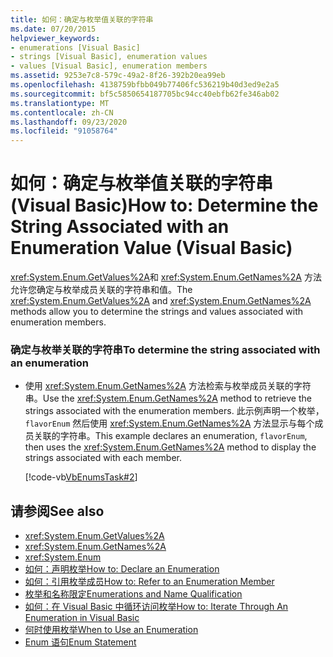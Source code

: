 ```yaml
---
title: 如何：确定与枚举值关联的字符串
ms.date: 07/20/2015
helpviewer_keywords:
- enumerations [Visual Basic]
- strings [Visual Basic], enumeration values
- values [Visual Basic], enumeration members
ms.assetid: 9253e7c8-579c-49a2-8f26-392b20ea99eb
ms.openlocfilehash: 4138759bfbb049b77406fc536219b40d3ed9e2a5
ms.sourcegitcommit: bf5c5850654187705bc94cc40ebfb62fe346ab02
ms.translationtype: MT
ms.contentlocale: zh-CN
ms.lasthandoff: 09/23/2020
ms.locfileid: "91058764"
---
```

# <a name="how-to-determine-the-string-associated-with-an-enumeration-value-visual-basic"></a><span data-ttu-id="87e4c-102">如何：确定与枚举值关联的字符串 (Visual Basic)</span><span class="sxs-lookup"><span data-stu-id="87e4c-102">How to: Determine the String Associated with an Enumeration Value (Visual Basic)</span></span>

<span data-ttu-id="87e4c-103"><xref:System.Enum.GetValues%2A>和 <xref:System.Enum.GetNames%2A> 方法允许您确定与枚举成员关联的字符串和值。</span><span class="sxs-lookup"><span data-stu-id="87e4c-103">The <xref:System.Enum.GetValues%2A> and <xref:System.Enum.GetNames%2A> methods allow you to determine the strings and values associated with enumeration members.</span></span>  
  
### <a name="to-determine-the-string-associated-with-an-enumeration"></a><span data-ttu-id="87e4c-104">确定与枚举关联的字符串</span><span class="sxs-lookup"><span data-stu-id="87e4c-104">To determine the string associated with an enumeration</span></span>  
  
- <span data-ttu-id="87e4c-105">使用 <xref:System.Enum.GetNames%2A> 方法检索与枚举成员关联的字符串。</span><span class="sxs-lookup"><span data-stu-id="87e4c-105">Use the <xref:System.Enum.GetNames%2A> method to retrieve the strings associated with the enumeration members.</span></span> <span data-ttu-id="87e4c-106">此示例声明一个枚举， `flavorEnum` 然后使用 <xref:System.Enum.GetNames%2A> 方法显示与每个成员关联的字符串。</span><span class="sxs-lookup"><span data-stu-id="87e4c-106">This example declares an enumeration, `flavorEnum`, then uses the <xref:System.Enum.GetNames%2A> method to display the strings associated with each member.</span></span>  
  
     [!code-vb[VbEnumsTask#2](~/samples/snippets/visualbasic/VS_Snippets_VBCSharp/VbEnumsTask/VB/Class2.vb#2)]  
  
## <a name="see-also"></a><span data-ttu-id="87e4c-107">请参阅</span><span class="sxs-lookup"><span data-stu-id="87e4c-107">See also</span></span>

- <xref:System.Enum.GetValues%2A>
- <xref:System.Enum.GetNames%2A>
- <xref:System.Enum>
- [<span data-ttu-id="87e4c-108">如何：声明枚举</span><span class="sxs-lookup"><span data-stu-id="87e4c-108">How to: Declare an Enumeration</span></span>](how-to-declare-enumerations.md)
- [<span data-ttu-id="87e4c-109">如何：引用枚举成员</span><span class="sxs-lookup"><span data-stu-id="87e4c-109">How to: Refer to an Enumeration Member</span></span>](how-to-refer-to-an-enumeration-member.md)
- [<span data-ttu-id="87e4c-110">枚举和名称限定</span><span class="sxs-lookup"><span data-stu-id="87e4c-110">Enumerations and Name Qualification</span></span>](enumerations-and-name-qualification.md)
- [<span data-ttu-id="87e4c-111">如何：在 Visual Basic 中循环访问枚举</span><span class="sxs-lookup"><span data-stu-id="87e4c-111">How to: Iterate Through An Enumeration in Visual Basic</span></span>](how-to-iterate-through-an-enumeration.md)
- [<span data-ttu-id="87e4c-112">何时使用枚举</span><span class="sxs-lookup"><span data-stu-id="87e4c-112">When to Use an Enumeration</span></span>](when-to-use-an-enumeration.md)
- [<span data-ttu-id="87e4c-113">Enum 语句</span><span class="sxs-lookup"><span data-stu-id="87e4c-113">Enum Statement</span></span>](../../../language-reference/statements/enum-statement.md)
